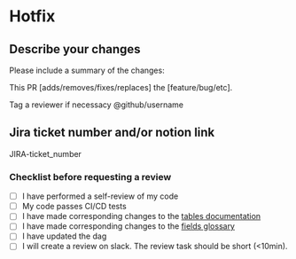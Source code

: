 # Hotfix

## Describe your changes

Please include a summary of the changes:

This PR [adds/removes/fixes/replaces] the [feature/bug/etc]. 

Tag a reviewer if necessacy  @github/username 

## Jira ticket number and/or notion link

JIRA-ticket_number

### Checklist before requesting a review

- [ ] I have performed a self-review of my code
- [ ] My code passes CI/CD tests
- [ ] I have made corresponding changes to the [tables documentation](https://www.notion.so/passcultureapp/Documentation-Tables-175a397a8e854ff4a55ae4f3620dbe3b)
- [ ] I have made corresponding changes to the [fields glossary](https://www.notion.so/passcultureapp/854a436a8f1541e1b6ec2a65f8bab600?v=798024ba90404b139e5a17407a3bc604)
- [ ] I have updated the dag
- [ ] I will create a review on slack. The review task should be short (<10min).
